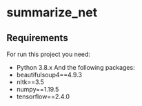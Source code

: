 # summarize_net

## Requirements
For run this project you need:
* Python 3.8.x
And the following packages:
* beautifulsoup4==4.9.3
* nltk==3.5
* numpy==1.19.5
* tensorflow==2.4.0
